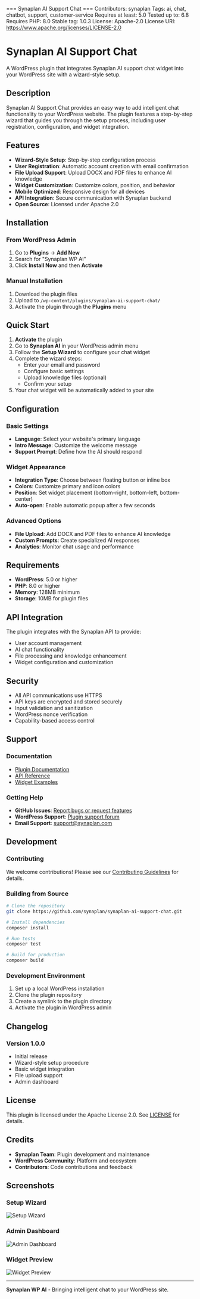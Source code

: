=== Synaplan AI Support Chat ===
Contributors: synaplan
Tags: ai, chat, chatbot, support, customer-service
Requires at least: 5.0
Tested up to: 6.8
Requires PHP: 8.0
Stable tag: 1.0.3
License: Apache-2.0
License URI: https://www.apache.org/licenses/LICENSE-2.0

# Synaplan AI Support Chat

A WordPress plugin that integrates Synaplan AI support chat widget into your WordPress site with a wizard-style setup.

## Description

Synaplan AI Support Chat provides an easy way to add intelligent chat functionality to your WordPress website. The plugin features a step-by-step wizard that guides you through the setup process, including user registration, configuration, and widget integration.

## Features

- **Wizard-Style Setup**: Step-by-step configuration process
- **User Registration**: Automatic account creation with email confirmation
- **File Upload Support**: Upload DOCX and PDF files to enhance AI knowledge
- **Widget Customization**: Customize colors, position, and behavior
- **Mobile Optimized**: Responsive design for all devices
- **API Integration**: Secure communication with Synaplan backend
- **Open Source**: Licensed under Apache 2.0

## Installation

### From WordPress Admin

1. Go to **Plugins** → **Add New**
2. Search for "Synaplan WP AI"
3. Click **Install Now** and then **Activate**

### Manual Installation

1. Download the plugin files
2. Upload to `/wp-content/plugins/synaplan-ai-support-chat/`
3. Activate the plugin through the **Plugins** menu

## Quick Start

1. **Activate** the plugin
2. Go to **Synaplan AI** in your WordPress admin menu
3. Follow the **Setup Wizard** to configure your chat widget
4. Complete the wizard steps:
   - Enter your email and password
   - Configure basic settings
   - Upload knowledge files (optional)
   - Confirm your setup
5. Your chat widget will be automatically added to your site

## Configuration

### Basic Settings

- **Language**: Select your website's primary language
- **Intro Message**: Customize the welcome message
- **Support Prompt**: Define how the AI should respond

### Widget Appearance

- **Integration Type**: Choose between floating button or inline box
- **Colors**: Customize primary and icon colors
- **Position**: Set widget placement (bottom-right, bottom-left, bottom-center)
- **Auto-open**: Enable automatic popup after a few seconds

### Advanced Options

- **File Upload**: Add DOCX and PDF files to enhance AI knowledge
- **Custom Prompts**: Create specialized AI responses
- **Analytics**: Monitor chat usage and performance

## Requirements

- **WordPress**: 5.0 or higher
- **PHP**: 8.0 or higher
- **Memory**: 128MB minimum
- **Storage**: 10MB for plugin files

## API Integration

The plugin integrates with the Synaplan API to provide:

- User account management
- AI chat functionality
- File processing and knowledge enhancement
- Widget configuration and customization

## Security

- All API communications use HTTPS
- API keys are encrypted and stored securely
- Input validation and sanitization
- WordPress nonce verification
- Capability-based access control

## Support

### Documentation

- [Plugin Documentation](https://docs.synaplan.com/wordpress-plugin)
- [API Reference](https://docs.synaplan.com/api)
- [Widget Examples](https://docs.synaplan.com/widget-examples)

### Getting Help

- **GitHub Issues**: [Report bugs or request features](https://github.com/synaplan/synaplan-ai-support-chat/issues)
- **WordPress Support**: [Plugin support forum](https://wordpress.org/support/plugin/synaplan-ai-support-chat)
- **Email Support**: support@synaplan.com

## Development

### Contributing

We welcome contributions! Please see our [Contributing Guidelines](CONTRIBUTING.md) for details.

### Building from Source

```bash
# Clone the repository
git clone https://github.com/synaplan/synaplan-ai-support-chat.git

# Install dependencies
composer install

# Run tests
composer test

# Build for production
composer build
```

### Development Environment

1. Set up a local WordPress installation
2. Clone the plugin repository
3. Create a symlink to the plugin directory
4. Activate the plugin in WordPress admin

## Changelog

### Version 1.0.0
- Initial release
- Wizard-style setup procedure
- Basic widget integration
- File upload support
- Admin dashboard

## License

This plugin is licensed under the Apache License 2.0. See [LICENSE](LICENSE) for details.

## Credits

- **Synaplan Team**: Plugin development and maintenance
- **WordPress Community**: Platform and ecosystem
- **Contributors**: Code contributions and feedback

## Screenshots

### Setup Wizard
![Setup Wizard](assets/images/screenshots/wizard-step-1.png)

### Admin Dashboard
![Admin Dashboard](assets/images/screenshots/dashboard.png)

### Widget Preview
![Widget Preview](assets/images/screenshots/widget-preview.png)

---

**Synaplan WP AI** - Bringing intelligent chat to your WordPress site.